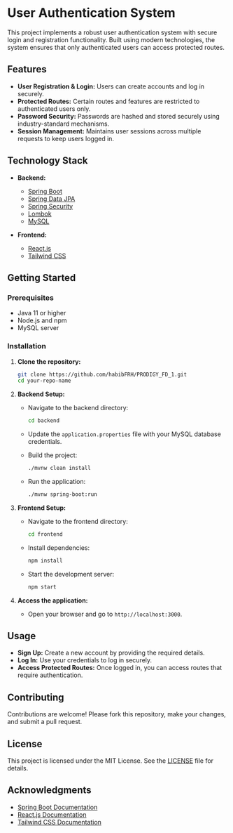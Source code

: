 # User Authentication System

This project implements a robust user authentication system with secure login and registration functionality. Built using modern technologies, the system ensures that only authenticated users can access protected routes.

## Features

- **User Registration & Login:** Users can create accounts and log in securely.
- **Protected Routes:** Certain routes and features are restricted to authenticated users only.
- **Password Security:** Passwords are hashed and stored securely using industry-standard mechanisms.
- **Session Management:** Maintains user sessions across multiple requests to keep users logged in.

## Technology Stack

- **Backend:**
  - [Spring Boot](https://spring.io/projects/spring-boot)
  - [Spring Data JPA](https://spring.io/projects/spring-data-jpa)
  - [Spring Security](https://spring.io/projects/spring-security)
  - [Lombok](https://projectlombok.org/)
  - [MySQL](https://www.mysql.com/)
  
- **Frontend:**
  - [React.js](https://reactjs.org/)
  - [Tailwind CSS](https://tailwindcss.com/)

## Getting Started

### Prerequisites

- Java 11 or higher
- Node.js and npm
- MySQL server

### Installation

1. **Clone the repository:**
    ```bash
    git clone https://github.com/habibFRH/PRODIGY_FD_1.git
    cd your-repo-name
    ```

2. **Backend Setup:**

    - Navigate to the backend directory:
      ```bash
      cd backend
      ```

    - Update the `application.properties` file with your MySQL database credentials.

    - Build the project:
      ```bash
      ./mvnw clean install
      ```

    - Run the application:
      ```bash
      ./mvnw spring-boot:run
      ```

3. **Frontend Setup:**

    - Navigate to the frontend directory:
      ```bash
      cd frontend
      ```

    - Install dependencies:
      ```bash
      npm install
      ```

    - Start the development server:
      ```bash
      npm start
      ```

4. **Access the application:**
    - Open your browser and go to `http://localhost:3000`.

## Usage

- **Sign Up:** Create a new account by providing the required details.
- **Log In:** Use your credentials to log in securely.
- **Access Protected Routes:** Once logged in, you can access routes that require authentication.

## Contributing

Contributions are welcome! Please fork this repository, make your changes, and submit a pull request.

## License

This project is licensed under the MIT License. See the [LICENSE](LICENSE) file for details.

## Acknowledgments

- [Spring Boot Documentation](https://docs.spring.io/spring-boot/docs/current/reference/htmlsingle/)
- [React.js Documentation](https://reactjs.org/docs/getting-started.html)
- [Tailwind CSS Documentation](https://tailwindcss.com/docs)

